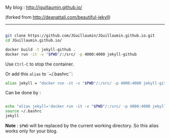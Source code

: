 
My blog : http://jguillaumin.github.io/

(forked from http://deanattali.com/beautiful-jekyll)


------------------------------------------------------------------------------------------


```bash

git clone https://github.com/JGuillaumin/JGuillaumin.github.io.git
cd JGuillaumin.github.io/

docker build -t jekyll-github .
docker run -it -v "$PWD"/:/src/ -p 4000:4000 jekyll-github
```
Use `Ctrl-C` to stop the container.


Or add this `alias` to `~/.bashrc``:

```bash
alias jekyll = "docker run -it -v "$PWD"/:/src/ -p 4000:4000 jekyll-github"
```

Can be done by :
```bash

echo "alias jekyll='docker run -it -v "$PWD"/:/src/ -p 4000:4000 jekyll-github' " >> ~/.bashrc
source ~/.bashrc
jekyll
```

**Note** : `$PWD` will be replaced by the current working directory. So this alias works only for your blog.



